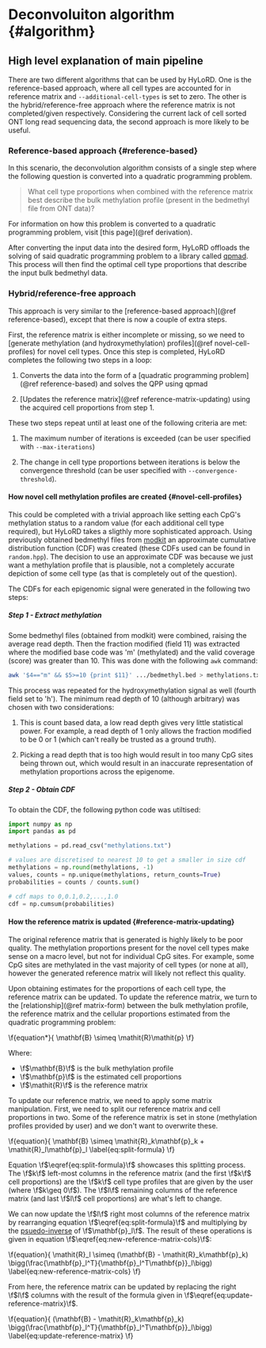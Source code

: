 # Deconvoluiton algorithm {#algorithm}

## High level explanation of main pipeline

There are two different algorithms that can be used by HyLoRD. One is the
reference-based approach, where all cell types are accounted for in reference
matrix and `--additional-cell-types` is set to zero. The other is the
hybrid/reference-free approach where the reference matrix is not
completed/given respectively. Considering the current lack of cell sorted ONT
long read sequencing data, the second approach is more likely to be useful.

### Reference-based approach {#reference-based}

In this scenario, the deconvolution algorithm consists of a single step where
the following question is converted into a quadratic programming problem.

> What cell type proportions when combined with the reference matrix best
> describe the bulk methylation profile (present in the bedmethyl file from ONT
> data)?

For information on how this problem is converted to a quadratic programming
problem, visit [this page](@ref derivation).

After converting the input data into the desired form, HyLoRD offloads the
solving of said quadratic programming problem to a library called
[qpmad](https://github.com/asherikov/qpmad). This process will then find the
optimal cell type proportions that describe the input bulk bedmethyl data.

### Hybrid/reference-free approach

This approach is very similar to the 
[reference-based approach](@ref reference-based), except that there is now
a couple of extra steps.

First, the reference matrix is either incomplete or missing, so we need to
[generate methylation (and hydroxymethylation) profiles](@ref novel-cell-profiles)
for novel cell types. Once this step is completed, HyLoRD completes the
following two steps in a loop:

1) Converts the data into the form of a 
[quadratic programming problem](@ref reference-based) and solves the QPP using
qpmad

2) [Updates the reference matrix](@ref reference-matrix-updating) using the
acquired cell proportions from step 1.

These two steps repeat until at least one of the following criteria are met:

1) The maximum number of iterations is exceeded (can be user specified with
`--max-iterations`)

2) The change in cell type proportions between iterations is below the
convergence threshold (can be user specified with `--convergence-threshold`).

#### How novel cell methylation profiles are created {#novel-cell-profiles}

This could be completed with a trivial approach like setting each CpG's
methylation status to a random value (for each additional cell type required),
but HyLoRD takes a sligthly more sophisticated approach. Using previously
obtained bedmethyl files from [modkit](https://github.com/nanoporetech/modkit)
an approximate cumulative distribution function (CDF) was created (these CDFs
used can be found in `random.hpp`). The decision to use an approximate CDF was
because we just want a methylation profile that is plausible, not a completely
accurate depiction of some cell type (as that is completely out of the
question).

The CDFs for each epigenomic signal were generated in the following two steps:

##### Step 1 - Extract methylation

Some bedmethyl files (obtained from modkit) were combined, raising
the average read depth. Then the fraction modified (field 11) was extracted
where the modified base code was 'm' (methylated) and the valid coverage
(score) was greater than 10. This was done with the following `awk` command:

```sh
awk '$4=="m" && $5>=10 {print $11}' .../bedmethyl.bed > methylations.txt
```

This process was repeated for the hydroxymethylation signal as well (fourth
field set to 'h'). The minimum read depth of 10 (although arbitrary) was chosen
with two considerations:

1) This is count based data, a low read depth gives very little statistical
power. For example, a read depth of 1 only allows the fraction modified to be 0
or 1 (which can't really be trusted as a ground truth).

2) Picking a read depth that is too high would result in too many CpG sites
being thrown out, which would result in an inaccurate representation of
methylation proportions across the epigenome.

##### Step 2 - Obtain CDF

To obtain the CDF, the following python code was utiltised:

```python
import numpy as np
import pandas as pd

methylations = pd.read_csv("methylations.txt")

# values are discretised to nearest 10 to get a smaller in size cdf
methylations = np.round(methylations, -1) 
values, counts = np.unique(methylations, return_counts=True)
probabilities = counts / counts.sum()

# cdf maps to 0,0.1,0.2,...,1.0
cdf = np.cumsum(probabilities)
```

#### How the reference matrix is updated {#reference-matrix-updating}

The original reference matrix that is generated is highly likely to be poor
quality. The methylation proportions present for the novel cell types make
sense on a macro level, but not for individual CpG sites. For example, some
CpG sites are methylated in the vast majority of cell types (or none at all),
however the generated reference matrix will likely not reflect this quality.

Upon obtaining estimates for the proportions of each cell type, the reference
matrix can be updated. To update the reference matrix, we turn to the
[relationship](@ref matrix-form) between the bulk methylation profile, the
reference matrix and the cellular proportions estimated from the quadratic
programming problem:

\f{equation*}{
    \mathbf{B} \simeq \mathit{R}\mathit{p}
\f}

Where: 

- \f$\mathbf{B}\f$ is the bulk methylation profile
- \f$\mathbf{p}\f$ is the estimated cell proportions
- \f$\mathit{R}\f$ is the reference matrix

To update our reference matrix, we need to apply some matrix manipulation.
First, we need to split our reference matrix and cell proportions in two. Some
of the reference matrix is set in stone (methylation profiles provided by user)
and we don't want to overwrite these.

\f{equation}{
    \mathbf{B} \simeq \mathit{R}_k\mathbf{p}_k + \mathit{R}_l\mathbf{p}_l
    \label{eq:split-formula}
\f}

Equation \f$\eqref{eq:split-formula}\f$ showcases this splitting process. The
\f$k\f$ left-most columns  in the reference matrix (and the first \f$k\f$ cell
proportions) are the \f$k\f$ cell type profiles that are given by the user
(where \f$k\geq 0\f$). The \f$l\f$ remaining columns of the reference matrix
(and last \f$l\f$ cell proportions) are what's left to change.

We can now update the \f$l\f$ right most columns of the reference matrix by
rearranging equation \f$\eqref{eq:split-formula}\f$ and multiplying by the
[psuedo-inverse](https://en.wikipedia.org/wiki/Moore–Penrose_inverse) of
\f$\mathbf{p}_l\f$. The result of these operations is given in equation
\f$\eqref{eq:new-reference-matrix-cols}\f$:

\f{equation}{
    \mathit{R}_l \simeq (\mathbf{B} - \mathit{R}_k\mathbf{p}_k)
        \bigg(\frac{\mathbf{p}_l^T}{\mathbf{p}_l^T\mathbf{p}}_l\bigg)
    \label{eq:new-reference-matrix-cols}
\f}

From here, the reference matrix can be updated by replacing the right \f$l\f$
columns with the result of the formula given in
\f$\eqref{eq:update-reference-matrix}\f$.


\f{equation}{
    (\mathbf{B} - \mathit{R}_k\mathbf{p}_k)
        \bigg(\frac{\mathbf{p}_l^T}{\mathbf{p}_l^T\mathbf{p}}_l\bigg)
    \label{eq:update-reference-matrix}
\f}
